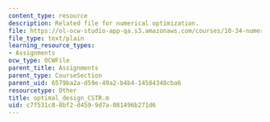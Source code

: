 ```yaml
---
content_type: resource
description: Related file for numerical optimization.
file: https://ol-ocw-studio-app-qa.s3.amazonaws.com/courses/10-34-numerical-methods-applied-to-chemical-engineering-fall-2005/c7f531c88bf2d4599d7a081496b271d6_optimal_design_CSTR.m
file_type: text/plain
learning_resource_types:
- Assignments
ocw_type: OCWFile
parent_title: Assignments
parent_type: CourseSection
parent_uid: 6579ba2a-d59e-49a2-b4b4-14584348cba6
resourcetype: Other
title: optimal_design_CSTR.m
uid: c7f531c8-8bf2-d459-9d7a-081496b271d6
---
```

